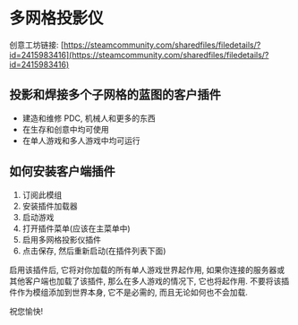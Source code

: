 # 多网格投影仪

创意工坊链接: [https://steamcommunity.com/sharedfiles/filedetails/?id=2415983416](https://steamcommunity.com/sharedfiles/filedetails/?id=2415983416)

## 投影和焊接多个子网格的蓝图的客户插件

* 建造和维修 PDC, 机械人和更多的东西
* 在生存和创意中均可使用
* 在单人游戏和多人游戏中均可运行

## 如何安装客户端插件

1. 订阅此模组
2. 安装插件加载器
3. 启动游戏
4. 打开插件菜单(应该在主菜单中)
5. 启用多网格投影仪插件
6. 点击保存, 然后重新启动(在插件列表下面)

启用该插件后, 它将对你加载的所有单人游戏世界起作用, 如果你连接的服务器或其他客户端也加载了该插件, 那么在多人游戏的情况下, 它也将起作用. 不要将该插件作为模组添加到世界本身, 它不是必需的, 而且无论如何也不会加载.

祝您愉快!
